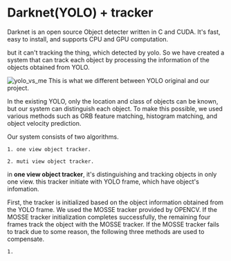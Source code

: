 # Darknet(YOLO) + tracker #
Darknet is an open source Object detecter written in C and CUDA. It's fast, easy to install, and supports CPU and GPU computation.

but it can't tracking the thing, which detected by yolo.
So we have created a system that can track each object by processing the information of the objects obtained from YOLO.

![yolo_vs_me](https://user-images.githubusercontent.com/53033449/69026547-b292b380-0a0e-11ea-998c-92d25f188a8a.png)
This is what we different between YOLO original and our project.

In the existing YOLO, only the location and class of objects can be known, but our system can distinguish each object.
To make this possible, we used various methods such as ORB feature matching, histogram matching, and object velocity prediction.

Our system consists of two algorithms.

    1. one view object tracker.
   
    2. muti view object tracker.


in **one view object tracker**, it's distinguishing and tracking objects in only one view. this tracker initiate with YOLO frame, which have object's infomation. 

First, the tracker is initialized based on the object information obtained from the YOLO frame. We used the MOSSE tracker provided by OPENCV. If the MOSSE tracker initialization completes successfully, the remaining four frames track the object with the MOSSE tracker. If the MOSSE tracker fails to track due to some reason, the following three methods are used to compensate.

    1. 
<!--
![HW_block_diagram](https://user-images.githubusercontent.com/53033449/69026531-9b53c600-0a0e-11ea-92b3-d3beed49f561.png)
![entire_flow](https://user-images.githubusercontent.com/53033449/69026500-719a9f00-0a0e-11ea-8e2e-4663d24ec6e4.png)
